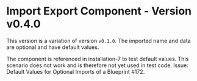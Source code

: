# Import Export Component - Version v0.4.0

This version is a variation of version `v0.1.0`.
The imported name and data are optional and have default values. 

The component is referenced in installation-7 to test default values. 
This scenario does not work and is therefore not yet used in test code.
Issue: Default Values for Optional Imports of a Blueprint #172.
